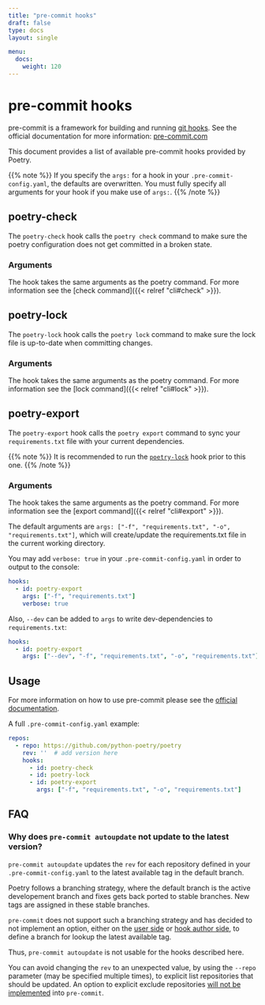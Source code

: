 ```yaml
---
title: "pre-commit hooks"
draft: false
type: docs
layout: single

menu:
  docs:
    weight: 120
---
```


# pre-commit hooks

pre-commit is a framework for building and running
[git hooks](https://git-scm.com/book/en/v2/Customizing-Git-Git-Hooks).
See the official documentation for more information: [pre-commit.com](https://pre-commit.com/)

This document provides a list of available pre-commit hooks provided by Poetry.


{{% note %}}
If you specify the `args:` for a hook in your `.pre-commit-config.yaml`,
the defaults are overwritten. You must fully specify all arguments for
your hook if you make use of `args:`.
{{% /note %}}

## poetry-check

The `poetry-check` hook calls the `poetry check` command
to make sure the poetry configuration does not get committed in a broken state.

### Arguments

The hook takes the same arguments as the poetry command.
For more information see the [check command]({{< relref "cli#check" >}}).


## poetry-lock

The `poetry-lock` hook calls the `poetry lock` command
to make sure the lock file is up-to-date when committing changes.

### Arguments

The hook takes the same arguments as the poetry command.
For more information see the [lock command]({{< relref "cli#lock" >}}).


## poetry-export

The `poetry-export` hook calls the `poetry export` command
to sync your `requirements.txt` file with your current dependencies.

{{% note %}}
It is recommended to run the [`poetry-lock`](#poetry-lock) hook prior to this one.
{{% /note %}}

### Arguments

The hook takes the same arguments as the poetry command.
For more information see the [export command]({{< relref "cli#export" >}}).

The default arguments are `args: ["-f", "requirements.txt", "-o", "requirements.txt"]`,
which will create/update the requirements.txt file in the current working directory.

You may add `verbose: true` in your `.pre-commit-config.yaml` in order to output to the
console:

```yaml
hooks:
  - id: poetry-export
    args: ["-f", "requirements.txt"]
    verbose: true
```

Also, `--dev` can be added to `args` to write dev-dependencies to `requirements.txt`:

```yaml
hooks:
  - id: poetry-export
    args: ["--dev", "-f", "requirements.txt", "-o", "requirements.txt"]
```


## Usage

For more information on how to use pre-commit please see the [official documentation](https://pre-commit.com/).

A full `.pre-commit-config.yaml` example:

```yaml
repos:
  - repo: https://github.com/python-poetry/poetry
    rev: ''  # add version here
    hooks:
      - id: poetry-check
      - id: poetry-lock
      - id: poetry-export
        args: ["-f", "requirements.txt", "-o", "requirements.txt"]
```

## FAQ

### Why does `pre-commit autoupdate` not update to the latest version?

`pre-commit autoupdate` updates the `rev` for each repository defined in your `.pre-commit-config.yaml`
to the latest available tag in the default branch.

Poetry follows a branching strategy, where the default branch is the active developement branch
and fixes gets back ported to stable branches. New tags are assigned in these stable branches.

`pre-commit` does not support such a branching strategy and has decided to not implement
an option, either on the [user side](https://github.com/pre-commit/pre-commit/issues/2512)
or [hook author side](https://github.com/pre-commit/pre-commit/issues/2508), to define a branch for lookup the latest
available tag.

Thus, `pre-commit autoupdate` is not usable for the hooks described here.

You can avoid changing the `rev` to an unexpected value, by using the `--repo` parameter (may be specified multiple
times), to explicit list repositories that should be updated. An option to explicit exclude
repositories [will not be implemented](https://github.com/pre-commit/pre-commit/issues/1959) into `pre-commit`.
